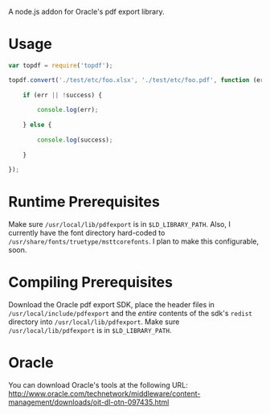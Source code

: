 A node.js addon for Oracle's pdf export library.

# Usage

```javascript
var topdf = require('topdf');

topdf.convert('./test/etc/foo.xlsx', './test/etc/foo.pdf', function (err, success) {
    
    if (err || !success) {
        
        console.log(err);
        
    } else {
        
        console.log(success);
        
    }
    
});
```

# Runtime Prerequisites

Make sure `/usr/local/lib/pdfexport` is in `$LD_LIBRARY_PATH`. Also, I currently have the font directory hard-coded to `/usr/share/fonts/truetype/msttcorefonts`. I plan to make this configurable, soon.

# Compiling Prerequisites

Download the Oracle pdf export SDK, place the header files in `/usr/local/include/pdfexport` and the *entire* contents of the sdk's `redist` directory into `/usr/local/lib/pdfexport`. Make sure `/usr/local/lib/pdfexport` is in `$LD_LIBRARY_PATH`.

# Oracle

You can download Oracle's tools at the following URL: http://www.oracle.com/technetwork/middleware/content-management/downloads/oit-dl-otn-097435.html
